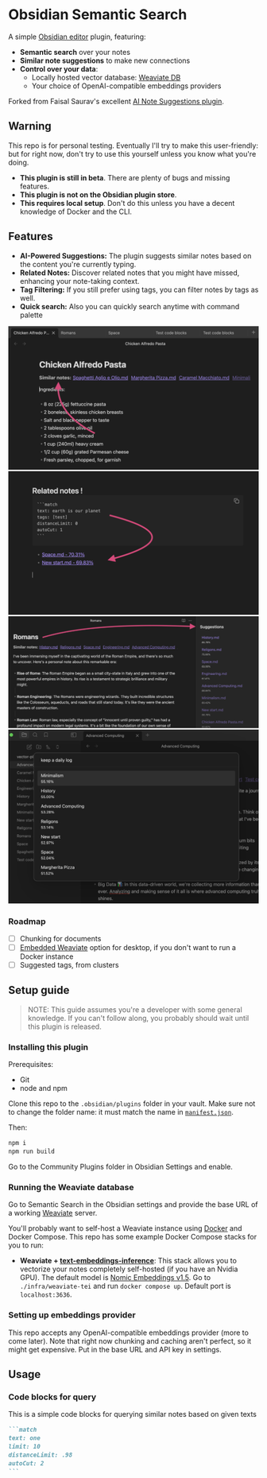 # Obsidian Semantic Search

A simple [Obsidian editor](https://obsidian.md/) plugin, featuring:

-   **Semantic search** over your notes
-   **Similar note suggestions** to make new connections
-   **Control over your data**:
    -   Locally hosted vector database: [Weaviate DB](https://weaviate.io/)
    -   Your choice of OpenAI-compatible embeddings providers

Forked from Faisal Saurav's excellent [AI Note Suggestions plugin](https://github.com/echo-saurav/obsidian-ai-note-suggestion).

## Warning

This repo is for personal testing. Eventually I'll try to make this user-friendly: but for right now, don't try to use this yourself unless you know what you're doing.

-   **This plugin is still in beta**. There are plenty of bugs and missing features.
-   **This plugin is not on the Obsidian plugin store**.
-   **This requires local setup**. Don't do this unless you have a decent knowledge of Docker and the CLI.

## Features

-   **AI-Powered Suggestions:** The plugin suggests similar notes based on the content you're currently typing.
-   **Related Notes:** Discover related notes that you might have missed, enhancing your note-taking context.
-   **Tag Filtering:** If you still prefer using tags, you can filter notes by tags as well.
-   **Quick search:** Also you can quickly search anytime with command palette

![](images/1.png)
![](images/2.png)
![](images/3.png)
![](images/4.png)

### Roadmap

-   [ ] Chunking for documents
-   [ ] [Embedded Weaviate](https://weaviate.io/developers/weaviate/installation/embedded) option for desktop, if you don't want to run a Docker instance
-   [ ] Suggested tags, from clusters

## Setup guide

> NOTE: This guide assumes you're a developer with some general knowledge. If you can't follow along, you probably should wait until this plugin is released.

### Installing this plugin

Prerequisites:

-   Git
-   node and npm

Clone this repo to the `.obsidian/plugins` folder in your vault. Make sure not to change the folder name: it must match the name in [`manifest.json`](https://docs.obsidian.md/Reference/Manifest).

Then:

```bash
npm i
npm run build
```

Go to the Community Plugins folder in Obsidian Settings and enable.

### Running the Weaviate database

Go to Semantic Search in the Obsidian settings and provide the base URL of a working [Weaviate](https://weaviate.io/) server.

You'll probably want to self-host a Weaviate instance using [Docker](https://www.docker.com/get-started/) and Docker Compose. This repo has some example Docker Compose stacks for you to run:

-   **Weaviate + [text-embeddings-inference](https://huggingface.co/docs/text-embeddings-inference/index)**: This stack allows you to vectorize your notes completely self-hosted (if you have an Nvidia GPU). The default model is [Nomic Embeddings v1.5](https://huggingface.co/nomic-ai/nomic-embed-text-v1.5). Go to `./infra/weaviate-tei` and run `docker compose up`. Default port is `localhost:3636`.

### Setting up embeddings provider

This repo accepts any OpenAI-compatible embeddings provider (more to come later). Note that right now chunking and caching aren't perfect, so it might get expensive. Put in the base URL and API key in settings.

## Usage

### Code blocks for query

This is a simple code blocks for querying similar notes based on given texts

````markdown
```match
text: one
limit: 10
distanceLimit: .98
autoCut: 2
```
````
